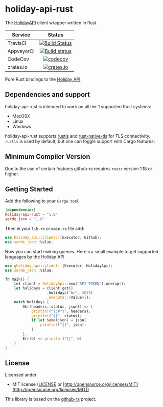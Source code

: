 # holiday-api-rust
The [HolidayAPI](https://holidayapi.com/docs) client wrapper written in Rust

| Service      | Status |
| -------      | :----: |
| TravisCI     | [![Build Status](https://travis-ci.org/guibranco/holiday-api-rust.svg?branch=master)](https://travis-ci.org/guibranco/holiday-api-rust)   |
| AppveyorCI   | [![Build status](https://ci.appveyor.com/api/projects/status/4ksqycqm761c06jb?svg=true)](https://ci.appveyor.com/project/guibranco/holiday-api-rust/branch/master)       |
| CodeCov   | [![codecov](https://codecov.io/gh/guibranco/holiday-api-rust/branch/master/graph/badge.svg)](https://codecov.io/gh/guibranco/holiday-api-rust)      |
| crates.io | [![crates.io](https://img.shields.io/crates/v/holiday-api-rust.svg)](https://crates.io/crates/holiday-api-rust) |

Pure Rust bindings to the [Holiday API](https://holidayapi.com).

## Dependencies and support

holiday-api-rust is intended to work on all tier 1 supported Rust systems:

- MacOSX
- Linux
- Windows

holiday-api-rust supports [rustls] and [rust-native-tls] for TLS connectivity.
`rustls` is used by default, but one can toggle support with Cargo features:

[rustls]: https://github.com/ctz/rustls
[rust-native-tls]: https://github.com/sfackler/rust-native-tls
[ring]: https://github.com/briansmith/ring

## Minimum Compiler Version

Due to the use of certain features github-rs requires `rustc` version 1.18 or
higher.

## Getting Started

Add the following to your `Cargo.toml`

```toml
[dependencies]
holiday-api-rust = "1.0"
serde_json = "1.0"
```

Then in your `lib.rs` or `main.rs` file add:

```rust
use holiday_api::client::{Executor, Github};
use serde_json::Value;
```

Now you can start making queries. Here's a small example to get supported languages by the Holiday API:

```rust
use gholiday_api::client::{Executor, HolidayApi};
use serde_json::Value;

fn main() {
    let client = HolidayApi::new("API TOKEN").unwrap();
    let holidays = client.get()
                   .holidays("br", 2019)
                   .execute::<Value>();
    match holidays {
        Ok((headers, status, json)) => {
            println!("{:#?}", headers);
            println!("{}", status);
            if let Some(json) = json{
                println!("{}", json);
            }
        },
        Err(e) => println!("{}", e)
    }
}
```

## License

Licensed under

- MIT license ([LICENSE](LICENSE) or [http://opensource.org/licenses/MIT](http://opensource.org/licenses/MIT))

This library is based on the [github-rs](https://github.com/github-rs/github-rs) project.
